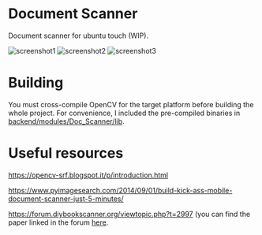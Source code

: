 Document Scanner
=================

Document scanner for ubuntu touch (WIP).

![screenshot1](https://github.com/dslul/doc-scanner/blob/master/screenshots/img1.png) ![screenshot2](https://github.com/dslul/doc-scanner/blob/master/screenshots/img2.png) ![screenshot3](https://github.com/dslul/doc-scanner/blob/master/screenshots/img3.png)

Building
==========
You must cross-compile OpenCV for the target platform before building the whole project. For convenience, I included the pre-compiled binaries in [backend/modules/Doc_Scanner/lib](backend/modules/Doc_Scanner/lib).

Useful resources
==========
https://opencv-srf.blogspot.it/p/introduction.html

https://www.pyimagesearch.com/2014/09/01/build-kick-ass-mobile-document-scanner-just-5-minutes/

https://forum.diybookscanner.org/viewtopic.php?t=2997 (you can find the paper linked in the forum [here](docs/lu-binarization.pdf).

